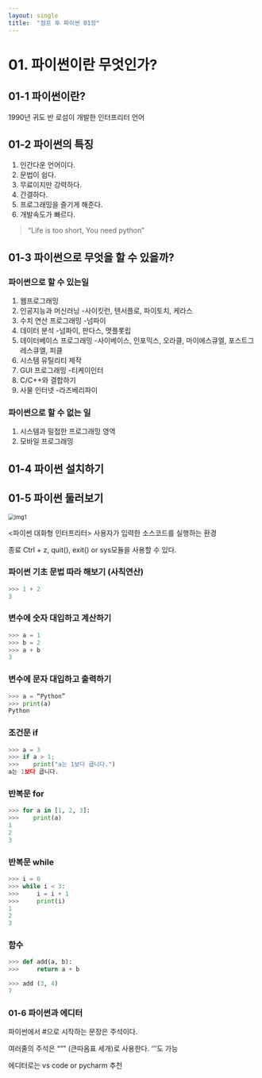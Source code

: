 ```yaml
---
layout: single
title:  "점프 투 파이썬 01장"
---
```


# 01. 파이썬이란 무엇인가?

## 01-1 파이썬이란?

1990년 귀도 반 로섬이 개발한 인터프리터 언어

## 01-2 파이썬의 특징

1. 인간다운 언어이다.
2. 문법이 쉽다.
3. 무료이지만 강력하다.
4. 간결하다.
5. 프로그래밍을 즐기게 해준다.
6. 개발속도가 빠르다. 

> “Life is too short, You need python”
> 

## 01-3 파이썬으로 무엇을 할 수 있을까?

### 파이썬으로 할 수 있는일

1. 웹프로그래밍
2. 인공지능과 머신러닝 -사이킷런, 텐서플로, 파이토치, 케라스
3. 수치 연산 프로그래밍 -넘파이
4. 데이터 분석 -넘파이, 판다스, 맷플롯립
5. 데이터베이스 프로그래밍 -사이베이스, 인포믹스, 오라클, 마이에스큐엘, 포스트그레스큐엘, 피클
6. 시스템 유틸리티 제작
7. GUI 프로그래밍 -티케이인터
8. C/C++와 결합하기
9. 사물 인터넷 -라즈베리파이

### 파이썬으로 할 수 없는 일

1. 시스템과 밀접한 프로그래밍 영역
2. 모바일 프로그래밍

## 01-4 파이썬 설치하기

## 01-5 파이썬 둘러보기

<img src="C:\Users\yoont\OneDrive\문서\GitHub\yty0319.github.io\images\2024-12-04-Jump-to-Python-01\img1.png" alt="img1" style="zoom: 80%;" />

<파이썬 대화형 인터프리터> 사용자가 입력한 소스코드를 실행하는 환경

종료 Ctrl + z, quit(), exit() or sys모듈을 사용할 수 있다.

### 파이썬 기초 문법 따라 해보기 (사칙연산)

```python
>>> 1 + 2
3
```

### 변수에 숫자 대입하고 계산하기

```python
>>> a = 1
>>> b = 2
>>> a + b
3
```

### 변수에 문자 대입하고 출력하기

```python
>>> a = “Python”
>>> print(a)
Python
```

### 조건문 if

```python
>>> a = 3
>>> if a > 1;
>>>    print("a는 1보다 큽니다.")
a는 1보다 큽니다.
```

### 반복문 for

```python
>>> for a in [1, 2, 3]:
>>>    print(a)
1
2
3
```

### 반복문 while

```python
>>> i = 0
>>> while i < 3:
>>>     i = i + 1
>>>     print(i)
1
2
3
```

### 함수

```python
>>> def add(a, b):
>>>     return a + b

>>> add (3, 4)
7
```

### 01-6 파이썬과 에디터

파이썬에서 #으로 시작하는 문장은 주석이다.

여러줄의 주석은 “”” (큰따옴표 세개)로 사용한다. ‘’’도 가능

에디터로는 vs code or pycharm 추천
